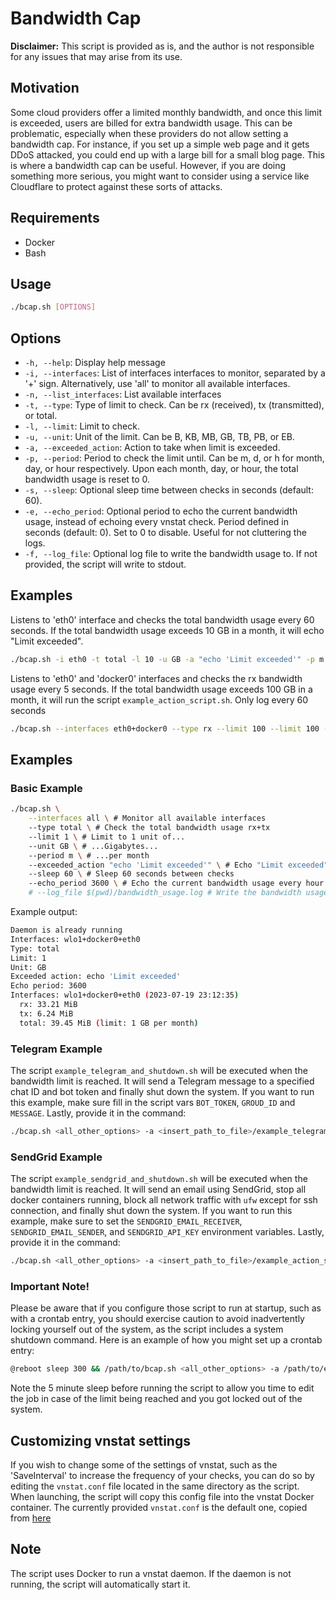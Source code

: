 # Bandwidth Cap

**Disclaimer:** This script is provided as is, and the author is not responsible for any issues that may arise from its use.
## Motivation

Some cloud providers offer a limited monthly bandwidth, and once this limit is exceeded, users are billed for extra bandwidth usage. This can be problematic, especially when these providers do not allow setting a bandwidth cap. For instance, if you set up a simple web page and it gets DDoS attacked, you could end up with a large bill for a small blog page. This is where a bandwidth cap can be useful. However, if you are doing something more serious, you might want to consider using a service like Cloudflare to protect against these sorts of attacks.

## Requirements

- Docker
- Bash

## Usage

```sh
./bcap.sh [OPTIONS]
```

## Options

- `-h, --help`: Display help message
- `-i, --interfaces`: List of interfaces interfaces to monitor, separated by a '+' sign. Alternatively, use 'all' to monitor all available interfaces.
- `-n, --list_interfaces`: List available interfaces
- `-t, --type`: Type of limit to check. Can be rx (received), tx (transmitted), or total.
- `-l, --limit`: Limit to check.
- `-u, --unit`: Unit of the limit. Can be B, KB, MB, GB, TB, PB, or EB.
- `-a, --exceeded_action`: Action to take when limit is exceeded.
- `-p, --period`: Period to check the limit until. Can be m, d, or h for month, day, or hour respectively. Upon each month, day, or hour, the total bandwidth usage is reset to 0.
- `-s, --sleep`: Optional sleep time between checks in seconds (default: 60).
- `-e, --echo_period`: Optional period to echo the current bandwidth usage, instead of echoing every vnstat check. Period defined in seconds (default: 0). Set to 0 to disable. Useful for not cluttering the logs.
- `-f, --log_file`: Optional log file to write the bandwidth usage to. If not provided, the script will write to stdout.

## Examples

Listens to 'eth0' interface and checks the total bandwidth usage every 60 seconds. If the total bandwidth usage exceeds 10 GB in a month, it will echo "Limit exceeded".

```sh
./bcap.sh -i eth0 -t total -l 10 -u GB -a "echo 'Limit exceeded'" -p m -s 60
```

Listens to 'eth0' and 'docker0' interfaces and checks the rx bandwidth usage every 5 seconds. If the total bandwidth usage exceeds 100 GB in a month, it will run the script `example_action_script.sh`. Only log every 60 seconds

```sh
./bcap.sh --interfaces eth0+docker0 --type rx --limit 100 --limit 100 --unit GB --exceeded_action <path-to-your-script>/example_action_script.sh --period m --sleep 5 --echo_period 60
```

## Examples

### Basic Example

```sh
./bcap.sh \
    --interfaces all \ # Monitor all available interfaces
    --type total \ # Check the total bandwidth usage rx+tx
    --limit 1 \ # Limit to 1 unit of...
    --unit GB \ # ...Gigabytes...
    --period m \ # ...per month
    --exceeded_action "echo 'Limit exceeded'" \ # Echo "Limit exceeded" when the limit is reached
    --sleep 60 \ # Sleep 60 seconds between checks
    --echo_period 3600 \ # Echo the current bandwidth usage every hour
    # --log_file $(pwd)/bandwidth_usage.log # Write the bandwidth usage to a log file
```

Example output:

```sh
Daemon is already running
Interfaces: wlo1+docker0+eth0
Type: total
Limit: 1
Unit: GB
Exceeded action: echo 'Limit exceeded'
Echo period: 3600
Interfaces: wlo1+docker0+eth0 (2023-07-19 23:12:35)
  rx: 33.21 MiB
  tx: 6.24 MiB
  total: 39.45 MiB (limit: 1 GB per month)
```

### Telegram Example

The script `example_telegram_and_shutdown.sh` will be executed when the bandwidth limit is reached. It will send a Telegram message to a specified chat ID and bot token and finally shut down the system. If you want to run this example, make sure fill in the script vars `BOT_TOKEN`, `GROUD_ID` and `MESSAGE`. Lastly, provide it in the command:

```sh
./bcap.sh <all_other_options> -a <insert_path_to_file>/example_telegram_and_shutdown.sh 
```

### SendGrid Example

The script `example_sendgrid_and_shutdown.sh` will be executed when the bandwidth limit is reached. It will send an email using SendGrid, stop all docker containers running, block all network traffic with `ufw` except for ssh connection, and finally shut down the system. If you want to run this example, make sure to set the `SENDGRID_EMAIL_RECEIVER`, `SENDGRID_EMAIL_SENDER`, and `SENDGRID_API_KEY` environment variables. Lastly, provide it in the command:

```sh
./bcap.sh <all_other_options> -a <insert_path_to_file>/example_action_script.sh 
```

### Important Note!

Please be aware that if you configure those script to run at startup, such as with a crontab entry, you should exercise caution to avoid inadvertently locking yourself out of the system, as the script includes a system shutdown command. Here is an example of how you might set up a crontab entry:

```sh
@reboot sleep 300 && /path/to/bcap.sh <all_other_options> -a /path/to/example_telegram_and_shutdown.sh
```

Note the 5 minute sleep before running the script to allow you time to edit the job in case of the limit being reached and you got locked out of the system.

## Customizing vnstat settings

If you wish to change some of the settings of vnstat, such as the 'SaveInterval' to increase the frequency of your checks, you can do so by editing the `vnstat.conf` file located in the same directory as the script. When launching, the script will copy this config file into the vnstat Docker container. The currently provided `vnstat.conf` is the default one, copied from [here](https://github.com/vergoh/vnstat/blob/master/cfg/vnstat.conf)

## Note

The script uses Docker to run a vnstat daemon. If the daemon is not running, the script will automatically start it.
